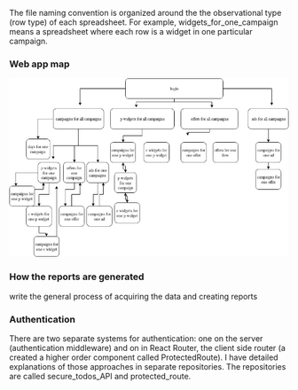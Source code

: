 The file naming convention is organized around the the observational type (row
type) of each spreadsheet. For example, widgets_for_one_campaign means a
spreadsheet where each row is a widget in one particular campaign. 

### Web app map 

![Alt text](/ulanmediadashboard.jpg)

### How the reports are generated

write the general process of acquiring the data and creating reports

### Authentication

There are two separate systems for authentication: one on the server
(authentication middleware) and on in React Router, the client side router (a created a higher order
component called ProtectedRoute). I have detailed explanations of those approaches
in separate repositories. The repositories are called secure_todos_API and
protected_route. 

